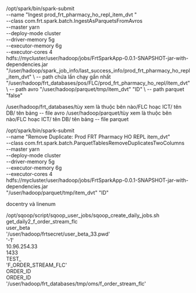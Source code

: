 /opt/spark/bin/spark-submit \
     --name "Ingest prod_frt_pharmacy_ho_repl_item_dvt " \
     --class com.frt.spark.batch.IngestAsParquetsFromAvros \
     --master yarn \
     --deploy-mode cluster \
     --driver-memory 5g \
     --executor-memory 6g \
     --executor-cores 4 \
     hdfs://mycluster/user/hadoop/jobs/FrtSparkApp-0.0.1-SNAPSHOT-jar-with-dependencies.jar \
     "/user/hadoop/spark_job_info/last_success_info/prod_frt_pharmacy_ho_repl_item_dvt" \ -- path chứa lần chạy gần nhất
     "/user/hadoop/frt_databases/pos/FLC/prod_frt_pharmacy_ho_repl/item_dvt" \ -- path avro
     "/user/hadoop/parquet/tmp/item_dvt" "ID" \ -- path parquet
     "false" 

/user/hadoop/frt_databases/tùy xem là thuộc bên nào/FLC hoạc ICT/ tên DB/ tên bảng -- file avro
/user/hadoop/parquet/tùy xem là thuộc bên nào/FLC hoạc ICT/ tên DB/ tên bảng -- file parquet



/opt/spark/bin/spark-submit \
 --name "Remove Duplicate: Prod FRT Pharmacy HO REPL item_dvt" \
 --class com.frt.spark.batch.ParquetTablesRemoveDuplicatesTwoColumns \
 --master yarn \
 --deploy-mode cluster \
 --driver-memory 5g \
 --executor-memory 6g \
 --executor-cores 4 \
 hdfs://mycluster/user/hadoop/jobs/FrtSparkApp-0.0.1-SNAPSHOT-jar-with-dependencies.jar \
 "/user/hadoop/parquet/tmp/item_dvt" "ID"
 
 docentry và linenum


/opt/sqoop/script/sqoop_user_jobs/sqoop_create_daily_jobs.sh \
    get_daily2_f_order_stream_flc \
    user_beta \
    '/user/hadoop/frtsecret/user_beta_33.pwd' \
    '-1' \
    10.96.254.33 \
    1433 \
    TEST_ \
    'F_ORDER_STREAM_FLC' \
    ORDER_ID \
    ORDER_ID \
    '/user/hadoop/frt_databases/tmp/oms/f_order_stream_flc' 